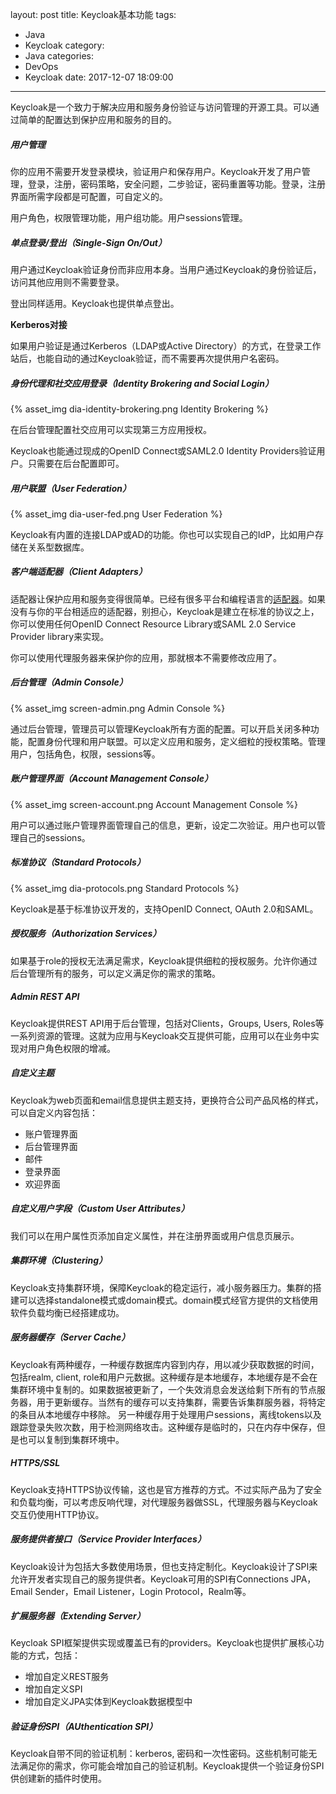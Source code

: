 layout: post
title: Keycloak基本功能
tags:
  - Java
  - Keycloak
category:
  - Java
categories:
  - DevOps
  - Keycloak
date: 2017-12-07 18:09:00
---
Keycloak是一个致力于解决应用和服务身份验证与访问管理的开源工具。可以通过简单的配置达到保护应用和服务的目的。

##### 用户管理

你的应用不需要开发登录模块，验证用户和保存用户。Keycloak开发了用户管理，登录，注册，密码策略，安全问题，二步验证，密码重置等功能。登录，注册界面所需字段都是可配置，可自定义的。

用户角色，权限管理功能，用户组功能。用户sessions管理。

##### 单点登录/登出（Single-Sign On/Out）

用户通过Keycloak验证身份而非应用本身。当用户通过Keycloak的身份验证后，访问其他应用则不需要登录。

登出同样适用。Keycloak也提供单点登出。

**Kerberos对接**

如果用户验证是通过Kerberos（LDAP或Active Directory）的方式，在登录工作站后，也能自动的通过Keycloak验证，而不需要再次提供用户名密码。

##### 身份代理和社交应用登录（Identity Brokering and Social Login）

{% asset_img dia-identity-brokering.png Identity Brokering %}

在后台管理配置社交应用可以实现第三方应用授权。

Keycloak也能通过现成的OpenID Connect或SAML2.0 Identity Providers验证用户。只需要在后台配置即可。

##### 用户联盟（User Federation）

{% asset_img dia-user-fed.png User Federation %}

Keycloak有内置的连接LDAP或AD的功能。你也可以实现自己的IdP，比如用户存储在关系型数据库。

##### 客户端适配器（Client Adapters）

适配器让保护应用和服务变得很简单。已经有很多平台和编程语言的[适配器](www.keycloak.org/downloads.html)。如果没有与你的平台相适应的适配器，别担心，Keycloak是建立在标准的协议之上，你可以使用任何OpenID Connect Resource Library或SAML 2.0 Service Provider library来实现。

你可以使用代理服务器来保护你的应用，那就根本不需要修改应用了。

##### 后台管理（Admin Console）

{% asset_img screen-admin.png Admin Console %}

通过后台管理，管理员可以管理Keycloak所有方面的配置。可以开启关闭多种功能，配置身份代理和用户联盟。可以定义应用和服务，定义细粒的授权策略。管理用户，包括角色，权限，sessions等。

##### 账户管理界面（Account Management Console）

{% asset_img screen-account.png Account Management Console %}

用户可以通过账户管理界面管理自己的信息，更新，设定二次验证。用户也可以管理自己的sessions。

##### 标准协议（Standard Protocols）

{% asset_img dia-protocols.png Standard Protocols %}

Keycloak是基于标准协议开发的，支持OpenID Connect, OAuth 2.0和SAML。

##### 授权服务（Authorization Services）

如果基于role的授权无法满足需求，Keycloak提供细粒的授权服务。允许你通过后台管理所有的服务，可以定义满足你的需求的策略。

##### Admin REST API

Keycloak提供REST API用于后台管理，包括对Clients，Groups, Users, Roles等一系列资源的管理。这就为应用与Keycloak交互提供可能，应用可以在业务中实现对用户角色权限的增减。

##### 自定义主题

Keycloak为web页面和email信息提供主题支持，更换符合公司产品风格的样式，可以自定义内容包括：
* 账户管理界面
* 后台管理界面
* 邮件
* 登录界面
* 欢迎界面

##### 自定义用户字段（Custom User Attributes）
我们可以在用户属性页添加自定义属性，并在注册界面或用户信息页展示。

##### 集群环境（Clustering）

Keycloak支持集群环境，保障Keycloak的稳定运行，减小服务器压力。集群的搭建可以选择standalone模式或domain模式。domain模式经官方提供的文档使用软件负载均衡已经搭建成功。

##### 服务器缓存（Server Cache）

Keycloak有两种缓存，一种缓存数据库内容到内存，用以减少获取数据的时间，包括realm, client, role和用户元数据。这种缓存是本地缓存，本地缓存是不会在集群环境中复制的。如果数据被更新了，一个失效消息会发送给剩下所有的节点服务器，用于更新缓存。当然有的缓存可以支持集群，需要告诉集群服务器，将特定的条目从本地缓存中移除。
另一种缓存用于处理用户sessions，离线tokens以及跟踪登录失败次数，用于检测网络攻击。这种缓存是临时的，只在内存中保存，但是也可以复制到集群环境中。

##### HTTPS/SSL

Keycloak支持HTTPS协议传输，这也是官方推荐的方式。不过实际产品为了安全和负载均衡，可以考虑反响代理，对代理服务器做SSL，代理服务器与Keycloak交互仍使用HTTP协议。

##### 服务提供者接口（Service Provider Interfaces）

Keycloak设计为包括大多数使用场景，但也支持定制化。Keycloak设计了SPI来允许开发者实现自己的服务提供者。Keycloak可用的SPI有Connections JPA，Email Sender，Email Listener，Login Protocol，Realm等。

##### 扩展服务器（Extending Server）

Keycloak SPI框架提供实现或覆盖已有的providers。Keycloak也提供扩展核心功能的方式，包括：
* 增加自定义REST服务
* 增加自定义SPI
* 增加自定义JPA实体到Keycloak数据模型中

##### 验证身份SPI（AUthentication SPI）

Keycloak自带不同的验证机制：kerberos, 密码和一次性密码。这些机制可能无法满足你的需求，你可能会增加自己的验证机制。Keycloak提供一个验证身份SPI供创建新的插件时使用。